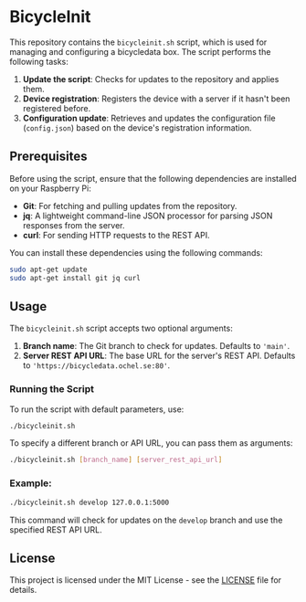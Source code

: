 # BicycleInit

This repository contains the `bicycleinit.sh` script, which is used
for managing and configuring a bicycledata box. The script performs
the following tasks:

1. **Update the script**: Checks for updates to the repository and
   applies them.
2. **Device registration**: Registers the device with a server if it
   hasn't been registered before.
3. **Configuration update**: Retrieves and updates the configuration
   file (`config.json`) based on the device's registration
   information.

## Prerequisites

Before using the script, ensure that the following dependencies are
installed on your Raspberry Pi:

- **Git**: For fetching and pulling updates from the repository.
- **jq**: A lightweight command-line JSON processor for parsing JSON
  responses from the server.
- **curl**: For sending HTTP requests to the REST API.

You can install these dependencies using the following commands:

```bash
sudo apt-get update
sudo apt-get install git jq curl
```

## Usage

The `bicycleinit.sh` script accepts two optional arguments:

1. **Branch name**: The Git branch to check for updates. Defaults to
   `'main'`.
2. **Server REST API URL**: The base URL for the server's REST API.
   Defaults to `'https://bicycledata.ochel.se:80'`.

### Running the Script

To run the script with default parameters, use:

```bash
./bicycleinit.sh
```

To specify a different branch or API URL, you can pass them as arguments:

```bash
./bicycleinit.sh [branch_name] [server_rest_api_url]
```

### Example:

```bash
./bicycleinit.sh develop 127.0.0.1:5000
```

This command will check for updates on the `develop` branch and use the specified REST API URL.

## License

This project is licensed under the MIT License - see the [LICENSE](LICENSE) file for details.
